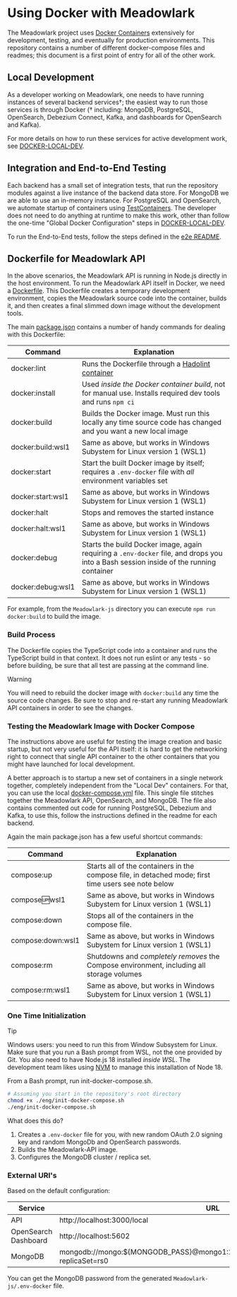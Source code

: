 # Using Docker with Meadowlark

The Meadowlark project uses [Docker Containers](https://www.docker.com)
extensively for development, testing, and eventually for production
environments. This repository contains a number of different docker-compose
files and readmes; this document is a first point of entry for all of the other
work.

## Local Development

As a developer working on Meadowlark, one needs to have running instances of
several backend services†; the easiest way to run those services is through
Docker († including: MongoDB, PostgreSQL, OpenSearch, Debezium Connect, Kafka,
and dashboards for OpenSearch and Kafka).

For more details on how to run these services for active development work, see
[DOCKER-LOCAL-DEV](DOCKER-LOCAL-DEV.md).

## Integration and End-to-End Testing

Each backend has a small set of integration tests, that run the repository
modules against a live instance of the backend data store. For MongoDB we are
able to use an in-memory instance. For PostgreSQL and OpenSearch, we automate
startup of containers using [TestContainers](https://testcontainers.com/). The
developer does not need to do anything at runtime to make this work, other than
follow the one-time "Global Docker Configuration" steps in
[DOCKER-LOCAL-DEV](DOCKER-LOCAL-DEV.md).

To run the End-to-End tests, follow the steps defined in the [e2e
README](../Meadowlark-js/tests/e2e/readme.md).

## Dockerfile for Meadowlark API

In the above scenarios, the Meadowlark API is running in Node.js directly in the
host environment. To run the Meadowlark API itself in Docker, we need a
[Dockerfile](../Meadowlark-js/Dockerfile). This Dockerfile creates a temporary
development environment, copies the Meadowlark source code into the container,
builds it, and then creates a final slimmed down image without the development
tools.

The main [package.json](../Meadowlark-js/package.json) contains a number of
handy commands for dealing with this Dockerfile:

| Command           | Explanation                                                                                                                            |
| ----------------- | -------------------------------------------------------------------------------------------------------------------------------------- |
| docker:lint       | Runs the Dockerfile through a [Hadolint container](https://github.com/hadolint/hadolint)                                               |
| docker:install    | Used _inside the Docker container build_, not for manual use. Installs required dev tools and runs `npm ci`                            |
| docker:build      | Builds the Docker image. Must run this locally any time source code has changed and you want a new local image                         |
| docker:build:wsl1 | Same as above, but works in Windows Subystem for Linux version 1 (WSL1)                                                                |
| docker:start      | Start the built Docker image by itself; requires a `.env-docker` file with _all_ environment variables set                             |
| docker:start:wsl1 | Same as above, but works in Windows Subystem for Linux version 1 (WSL1)                                                                |
| docker:halt       | Stops and removes the started instance                                                                                                 |
| docker:halt:wsl1  | Same as above, but works in Windows Subystem for Linux version 1 (WSL1)                                                                |
| docker:debug      | Starts the build Docker image, again requiring a `.env-docker` file, and drops you into a Bash session inside of the running container |
| docker:debug:wsl1 | Same as above, but works in Windows Subystem for Linux version 1 (WSL1)                                                                |

For example, from the `Meadowlark-js` directory you can execute `npm run
docker:build` to build the image.

### Build Process

The Dockerfile copies the TypeScript code into a container and runs the
TypeScript build in that context. It does not run eslint or any tests - so
before building, be sure that all test are passing at the command line.

> [!WARNING]
> You will need to rebuild the docker image with `docker:build` any
> time the source code changes. Be sure to stop and re-start any running
> Meadowlark API containers in order to see the changes.

### Testing the Meadowlark Image with Docker Compose

The instructions above are useful for testing the image creation and basic
startup, but not very useful for the API itself: it is hard to get the
networking right to connect that single API container to the other containers
that you might have launched for local development.

A better approach is to startup a new set of containers in a single network
together, completely independent from the "Local Dev" containers. For that, you
can use the local [docker-compose.yml](../Meadowlark-js/docker-compose.yml)
file. This single file stitches together the Meadowlark API, OpenSearch, and
MongoDB. The file also contains commented out code for running PostgreSQL,
Debezium and Kafka, to use this, follow the instructions defined in the readme
for each backend.

Again the main package.json has a few useful shortcut commands:

| Command           | Explanation                                                                                         |
| ----------------- | --------------------------------------------------------------------------------------------------- |
| compose:up        | Starts all of the containers in the compose file, in detached mode; first time users see note below |
| compose:up:wsl1   | Same as above, but works in Windows Subystem for Linux version 1 (WSL1)                             |
| compose:down      | Stops all of the containers in the compose file.                                                    |
| compose:down:wsl1 | Same as above, but works in Windows Subystem for Linux version 1 (WSL1)                             |
| compose:rm        | Shutdowns and _completely removes_ the Compose environment, including all storage volumes           |
| compose:rm:wsl1   | Same as above, but works in Windows Subystem for Linux version 1 (WSL1)                             |

### One Time Initialization

> [!TIP]
> Windows users: you need to run this from Window Subsystem for Linux.
> Make sure that you run a Bash prompt from WSL, not the one provided by Git.
> You also need to have Node.js 18 installed _inside WSL_. The development team
> likes using [NVM](https://github.com/nvm-sh/nvm) to manage this installation
> of Node 18.

From a Bash prompt, run init-docker-compose.sh.

```bash
# Assuming you start in the repository's root directory
chmod +x ./eng/init-docker-compose.sh
./eng/init-docker-compose.sh
```

What does this do?

1. Creates a `.env-docker` file for you, with new random OAuth 2.0 signing key
   and random MongoDb and OpenSearch passwords.
2. Builds the Meadowlark-API image.
3. Configures the MongoDB cluster / replica set.

### External URI's

Based on the default configuration:

| Service              | URL                                                                                    |
| -------------------- | -------------------------------------------------------------------------------------- |
| API                  | http://localhost:3000/local                                                            |
| OpenSearch Dashboard | http://localhost:5602                                                                  |
| MongoDB              | mongodb://mongo:${MONGODB_PASS}@mongo1:27027,mongo2:27028,mongo3:27029/?replicaSet=rs0 |

You can get the MongoDB password from the generated `Meadowlark-js/.env-docker`
file.
